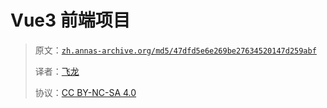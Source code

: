 # Vue3 前端项目

> 原文：[`zh.annas-archive.org/md5/47dfd5e6e269be27634520147d259abf`](https://zh.annas-archive.org/md5/47dfd5e6e269be27634520147d259abf)
> 
> 译者：[飞龙](https://github.com/wizardforcel)
> 
> 协议：[CC BY-NC-SA 4.0](http://creativecommons.org/licenses/by-nc-sa/4.0/)